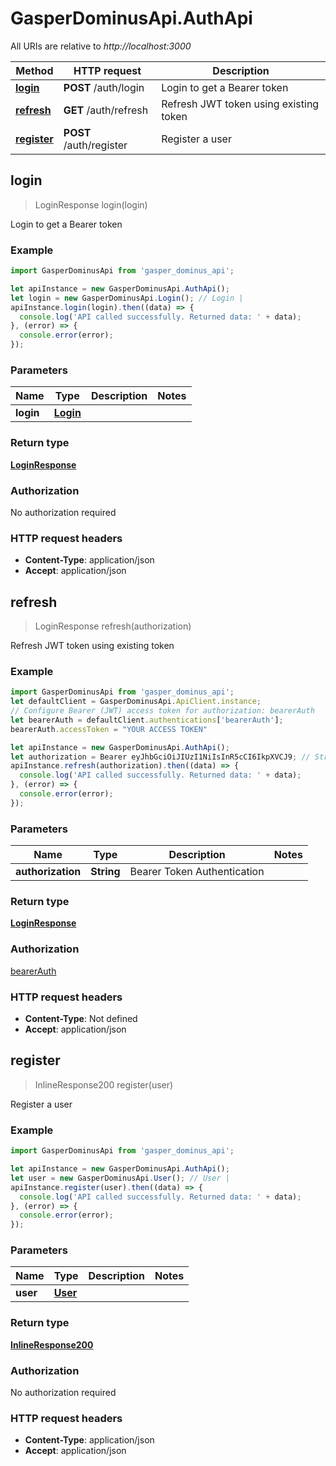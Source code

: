 # GasperDominusApi.AuthApi

All URIs are relative to *http://localhost:3000*

Method | HTTP request | Description
------------- | ------------- | -------------
[**login**](AuthApi.md#login) | **POST** /auth/login | Login to get a Bearer token
[**refresh**](AuthApi.md#refresh) | **GET** /auth/refresh | Refresh JWT token using existing token
[**register**](AuthApi.md#register) | **POST** /auth/register | Register a user



## login

> LoginResponse login(login)

Login to get a Bearer token

### Example

```javascript
import GasperDominusApi from 'gasper_dominus_api';

let apiInstance = new GasperDominusApi.AuthApi();
let login = new GasperDominusApi.Login(); // Login | 
apiInstance.login(login).then((data) => {
  console.log('API called successfully. Returned data: ' + data);
}, (error) => {
  console.error(error);
});

```

### Parameters


Name | Type | Description  | Notes
------------- | ------------- | ------------- | -------------
 **login** | [**Login**](Login.md)|  | 

### Return type

[**LoginResponse**](LoginResponse.md)

### Authorization

No authorization required

### HTTP request headers

- **Content-Type**: application/json
- **Accept**: application/json


## refresh

> LoginResponse refresh(authorization)

Refresh JWT token using existing token

### Example

```javascript
import GasperDominusApi from 'gasper_dominus_api';
let defaultClient = GasperDominusApi.ApiClient.instance;
// Configure Bearer (JWT) access token for authorization: bearerAuth
let bearerAuth = defaultClient.authentications['bearerAuth'];
bearerAuth.accessToken = "YOUR ACCESS TOKEN"

let apiInstance = new GasperDominusApi.AuthApi();
let authorization = Bearer eyJhbGciOiJIUzI1NiIsInR5cCI6IkpXVCJ9; // String | Bearer Token Authentication
apiInstance.refresh(authorization).then((data) => {
  console.log('API called successfully. Returned data: ' + data);
}, (error) => {
  console.error(error);
});

```

### Parameters


Name | Type | Description  | Notes
------------- | ------------- | ------------- | -------------
 **authorization** | **String**| Bearer Token Authentication | 

### Return type

[**LoginResponse**](LoginResponse.md)

### Authorization

[bearerAuth](../README.md#bearerAuth)

### HTTP request headers

- **Content-Type**: Not defined
- **Accept**: application/json


## register

> InlineResponse200 register(user)

Register a user

### Example

```javascript
import GasperDominusApi from 'gasper_dominus_api';

let apiInstance = new GasperDominusApi.AuthApi();
let user = new GasperDominusApi.User(); // User | 
apiInstance.register(user).then((data) => {
  console.log('API called successfully. Returned data: ' + data);
}, (error) => {
  console.error(error);
});

```

### Parameters


Name | Type | Description  | Notes
------------- | ------------- | ------------- | -------------
 **user** | [**User**](User.md)|  | 

### Return type

[**InlineResponse200**](InlineResponse200.md)

### Authorization

No authorization required

### HTTP request headers

- **Content-Type**: application/json
- **Accept**: application/json

